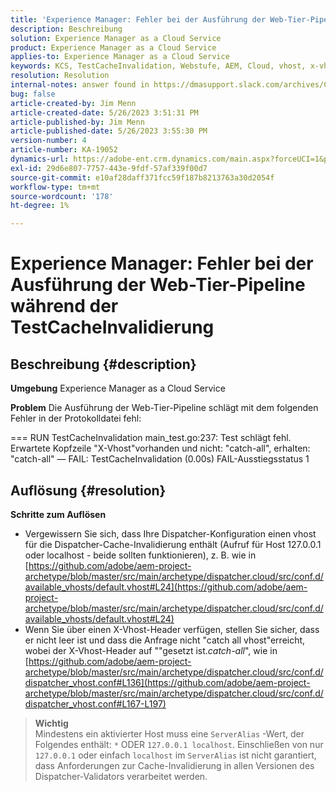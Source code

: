 ```yaml
---
title: 'Experience Manager: Fehler bei der Ausführung der Web-Tier-Pipeline während der TestCacheInvalidierung'
description: Beschreibung
solution: Experience Manager as a Cloud Service
product: Experience Manager as a Cloud Service
applies-to: Experience Manager as a Cloud Service
keywords: KCS, TestCacheInvalidation, Webstufe, AEM, Cloud, vhost, x-vhost, Fehlerbehebung, Experience Manager, Pipeline-Ausführungsfehler, Fehler
resolution: Resolution
internal-notes: answer found in https://dmasupport.slack.com/archives/C013SBSHPKK/p1645102872540889?thread_ts=1645102277.855389&cid=C013SBSHPKK
bug: false
article-created-by: Jim Menn
article-created-date: 5/26/2023 3:51:31 PM
article-published-by: Jim Menn
article-published-date: 5/26/2023 3:55:30 PM
version-number: 4
article-number: KA-19052
dynamics-url: https://adobe-ent.crm.dynamics.com/main.aspx?forceUCI=1&pagetype=entityrecord&etn=knowledgearticle&id=7a6df82b-ddfb-ed11-8849-6045bd006e5a
exl-id: 29d6e807-7757-443e-9fdf-57af339f00d7
source-git-commit: e10af28daff371fcc59f187b8213763a30d2054f
workflow-type: tm+mt
source-wordcount: '178'
ht-degree: 1%

---
```


# Experience Manager: Fehler bei der Ausführung der Web-Tier-Pipeline während der TestCacheInvalidierung

## Beschreibung {#description}


<b>Umgebung</b>
Experience Manager as a Cloud Service

<b>Problem</b>
Die Ausführung der Web-Tier-Pipeline schlägt mit dem folgenden Fehler in der Protokolldatei fehl:

=== RUN TestCacheInvalidation main_test.go:237: Test schlägt fehl. Erwartete Kopfzeile &quot;X-Vhost&quot;vorhanden und nicht: &quot;catch-all&quot;, erhalten: &quot;catch-all&quot; — FAIL: TestCacheInvalidation (0.00s) FAIL-Ausstiegsstatus 1


## Auflösung {#resolution}

<b>Schritte zum Auflösen</b>

- Vergewissern Sie sich, dass Ihre Dispatcher-Konfiguration einen vhost für die Dispatcher-Cache-Invalidierung enthält (Aufruf für Host 127.0.0.1 oder localhost - beide sollten funktionieren), z. B. wie in [https://github.com/adobe/aem-project-archetype/blob/master/src/main/archetype/dispatcher.cloud/src/conf.d/available_vhosts/default.vhost#L24](https://github.com/adobe/aem-project-archetype/blob/master/src/main/archetype/dispatcher.cloud/src/conf.d/available_vhosts/default.vhost#L24)
- Wenn Sie über einen X-Vhost-Header verfügen, stellen Sie sicher, dass er nicht leer ist und dass die Anfrage nicht &quot;catch all vhost&quot;erreicht, wobei der X-Vhost-Header auf &quot;&quot;gesetzt ist.*catch-all*&quot;, wie in [https://github.com/adobe/aem-project-archetype/blob/master/src/main/archetype/dispatcher.cloud/src/conf.d/dispatcher_vhost.conf#L136](https://github.com/adobe/aem-project-archetype/blob/master/src/main/archetype/dispatcher.cloud/src/conf.d/dispatcher_vhost.conf#L167-L197)

> **Wichtig**\
> Mindestens ein aktivierter Host muss eine `ServerAlias` -Wert, der Folgendes enthält: `*` ODER `127.0.0.1 localhost`. Einschließen von nur `127.0.0.1` oder einfach `localhost` im `ServerAlias` ist nicht garantiert, dass Anforderungen zur Cache-Invalidierung in allen Versionen des Dispatcher-Validators verarbeitet werden.
